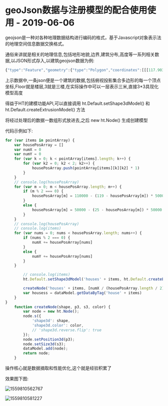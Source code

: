 # geoJson数据与注册模型的配合使用使用 - 2019-06-06



geojson是一种对各种地理数据结构进行编码的格式，基于Javascript对象表示法的地理空间信息数据交换格式。

通俗来讲就是相关的地理信息,包括地形地貌,边界,建筑分布,高度等一系列相关数据,以JSON形式存入,以建筑geojson数据为例:

```javascript
{"type":"Feature","geometry":{"type":"Polygon","coordinates":[[[117.90308105700001,24.53265697430004],[117.90294156200014,24.532657010300056],[117.90293082900007,24.532686297900113],[117.902705491,24.53265706939999],[117.90246941800001,24.532657125900016],[117.90246941500004,24.532696172400108],[117.90258745100004,24.53271566760003],[117.90258744599998,24.53278399880014],[117.90289862899999,24.532822968500113],[117.90290936300005,24.532764396200037],[117.90307031800012,24.532774116299947],[117.90308105700001,24.53265697430004]]]},"properties":{"Id":0,"Floor":3}},
```

上示数据中,一条json便是一个建筑的数据,包括俯视投影集合多边形的每一个顶点坐标,Floor就是楼层,3就是三楼,在实际操作中可以一层表示三米,直接3*3具现化模型高度

得益于HT的建模功能API,可以直接调用 ht.Default.setShape3dModel() 和 ht.Default.createExtrusionModel() 方法

将经过处理后的数据一数组形式放进去,之后 new ht.Node() 生成创建模型

代码示例如下:

```javascript
for (var items in pointArray) {
    var housePosArray = []
    var numX = 0
    var numY = 0
    for (var k = 0; k < pointArray[items].length; k++) {
        for (var k2 = 0; k2 < 2; k2++) {
            housePosArray.push(pointArray[items][k][k2] * 1)
        }
    }
    // console.log(housePosArray)
    for (var m = 0; m < housePosArray.length; m++) {
        if (m % 2 === 0) {
            housePosArray[m] = 110000 - (119 - housePosArray[m]) * 50000
        }
        else {
            housePosArray[m] = 50000 - (25 - housePosArray[m]) * 50000
        }
    }
    // console.log(housePosArray)
    // console.log(items)
    for (var nums = 0; nums < housePosArray.length; nums++) {
        if (nums % 2 === 0) {
            numX += housePosArray[nums]
        }
        else {
            numY += housePosArray[nums]
        }
    }

    	// console.log(items)
        ht.Default.setShape3dModel('houses' + items, ht.Default.createExtrusionModel(housePosArray, [], true, true, 4))

        createNode('houses' + items, [numX / (housePosArray.length / 2) - 115200, items.split('-')[0] * 1.5, numY / (housePosArray.length / 2) - 51200], [1, items.split('-')[0] * 3, 1]).setTag('house' + items)
        var housess = dataModel.getDataByTag('house' + items)
	}
}
    function createNode(shape, p3, s3, color) {
        var node = new ht.Node();
        node.s({
            'shape3d': shape,
            'shape3d.color': color,
            // 'shape3d.reverse.flip': true
        });
        node.setPosition3d(p3);
        node.setSize3d(s3);
        dataModel.add(node);
        return node;
    }
```

操作核心就是数据摘取和性能优化,这个就是经验积累了

效果图下图:

![1559810562767](C:\Users\14753\AppData\Roaming\Typora\typora-user-images\1559810562767.png)

![1559810581227](C:\Users\14753\AppData\Roaming\Typora\typora-user-images\1559810581227.png)

